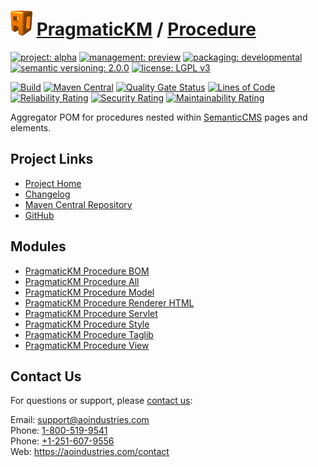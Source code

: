 # [<img src="ao-logo.png" alt="AO Logo" width="35" height="40">](https://github.com/ao-apps) [PragmaticKM](https://github.com/ao-apps/pragmatickm) / [Procedure](https://github.com/ao-apps/pragmatickm-procedure)

[![project: alpha](https://pragmatickm.com/ao-badges/project-alpha.svg)](https://aoindustries.com/life-cycle#project-alpha)
[![management: preview](https://pragmatickm.com/ao-badges/management-preview.svg)](https://aoindustries.com/life-cycle#management-preview)
[![packaging: developmental](https://pragmatickm.com/ao-badges/packaging-developmental.svg)](https://aoindustries.com/life-cycle#packaging-developmental)  
[![semantic versioning: 2.0.0](https://pragmatickm.com/ao-badges/semver-2.0.0.svg)](http://semver.org/spec/v2.0.0.html)
[![license: LGPL v3](https://pragmatickm.com/ao-badges/license-lgpl-3.0.svg)](https://www.gnu.org/licenses/lgpl-3.0)

[![Build](https://github.com/ao-apps/pragmatickm-procedure/workflows/Build/badge.svg?branch=master)](https://github.com/ao-apps/pragmatickm-procedure/actions?query=workflow%3ABuild)
[![Maven Central](https://maven-badges.herokuapp.com/maven-central/com.pragmatickm/pragmatickm-procedure/badge.svg)](https://maven-badges.herokuapp.com/maven-central/com.pragmatickm/pragmatickm-procedure)
[![Quality Gate Status](https://sonarcloud.io/api/project_badges/measure?branch=master&project=com.pragmatickm%3Apragmatickm-procedure&metric=alert_status)](https://sonarcloud.io/dashboard?branch=master&id=com.pragmatickm%3Apragmatickm-procedure)
[![Lines of Code](https://sonarcloud.io/api/project_badges/measure?branch=master&project=com.pragmatickm%3Apragmatickm-procedure&metric=ncloc)](https://sonarcloud.io/component_measures?branch=master&id=com.pragmatickm%3Apragmatickm-procedure&metric=ncloc)  
[![Reliability Rating](https://sonarcloud.io/api/project_badges/measure?branch=master&project=com.pragmatickm%3Apragmatickm-procedure&metric=reliability_rating)](https://sonarcloud.io/component_measures?branch=master&id=com.pragmatickm%3Apragmatickm-procedure&metric=Reliability)
[![Security Rating](https://sonarcloud.io/api/project_badges/measure?branch=master&project=com.pragmatickm%3Apragmatickm-procedure&metric=security_rating)](https://sonarcloud.io/component_measures?branch=master&id=com.pragmatickm%3Apragmatickm-procedure&metric=Security)
[![Maintainability Rating](https://sonarcloud.io/api/project_badges/measure?branch=master&project=com.pragmatickm%3Apragmatickm-procedure&metric=sqale_rating)](https://sonarcloud.io/component_measures?branch=master&id=com.pragmatickm%3Apragmatickm-procedure&metric=Maintainability)

Aggregator POM for procedures nested within [SemanticCMS](https://github.com/ao-apps/semanticcms) pages and elements.

## Project Links
* [Project Home](https://pragmatickm.com/procedure/)
* [Changelog](https://pragmatickm.com/procedure/changelog)
* [Maven Central Repository](https://search.maven.org/artifact/com.pragmatickm/pragmatickm-procedure)
* [GitHub](https://github.com/ao-apps/pragmatickm-procedure)

## Modules
* [PragmaticKM Procedure BOM](https://github.com/ao-apps/pragmatickm-procedure-bom)
* [PragmaticKM Procedure All](https://github.com/ao-apps/pragmatickm-procedure-all)
* [PragmaticKM Procedure Model](https://github.com/ao-apps/pragmatickm-procedure-model)
* [PragmaticKM Procedure Renderer HTML](https://github.com/ao-apps/pragmatickm-procedure-renderer-html)
* [PragmaticKM Procedure Servlet](https://github.com/ao-apps/pragmatickm-procedure-servlet)
* [PragmaticKM Procedure Style](https://github.com/ao-apps/pragmatickm-procedure-style)
* [PragmaticKM Procedure Taglib](https://github.com/ao-apps/pragmatickm-procedure-taglib)
* [PragmaticKM Procedure View](https://github.com/ao-apps/pragmatickm-procedure-view)

## Contact Us
For questions or support, please [contact us](https://aoindustries.com/contact):

Email: [support@aoindustries.com](mailto:support@aoindustries.com)  
Phone: [1-800-519-9541](tel:1-800-519-9541)  
Phone: [+1-251-607-9556](tel:+1-251-607-9556)  
Web: https://aoindustries.com/contact
